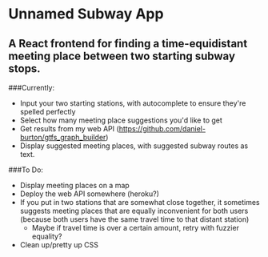 # Unnamed Subway App
## A React frontend for finding a time-equidistant meeting place between two starting subway stops.

###Currently:
* Input your two starting stations, with autocomplete to ensure they're spelled perfectly
* Select how many meeting place suggestions you'd like to get
* Get results from my web API (https://github.com/daniel-burton/gtfs_graph_builder)
* Display suggested meeting places, with suggested subway routes as text.

###To Do:
* Display meeting places on a map
* Deploy the web API somewhere (heroku?)
* If you put in two stations that are somewhat close together, it sometimes suggests meeting places that are equally inconvenient for both users (because both users have the same travel time to that distant station)
  * Maybe if travel time is over a certain amount, retry with fuzzier equality?
* Clean up/pretty up CSS


